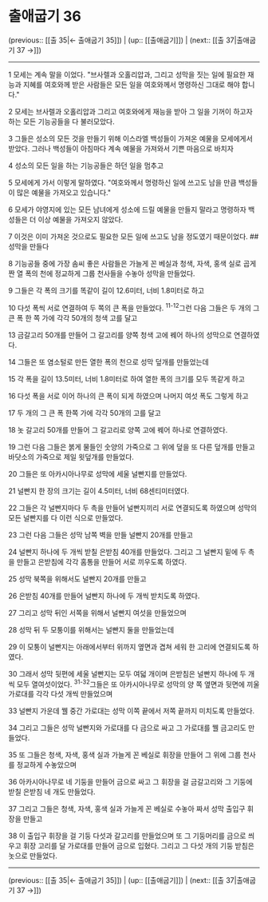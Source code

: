 # 출애굽기 36

(previous:: [[출 35|← 출애굽기 35]]) | (up:: [[출애굽기]]) | (next:: [[출 37|출애굽기 37 →]])

***




1 
모세는 계속 말을 이었다. "브사렐과 오홀리압과, 그리고 성막을 짓는 일에 필요한 재능과 지혜를 여호와께 받은 사람들은 모든 일을 여호와께서 명령하신 그대로 해야 합니다." 



2 
모세는 브사렐과 오홀리압과 그리고 여호와에게 재능을 받아 그 일을 기꺼이 하고자 하는 모든 기능공들을 다 불러모았다. 



3 
그들은 성소의 모든 것을 만들기 위해 이스라엘 백성들이 가져온 예물을 모세에게서 받았다. 그러나 백성들이 아침마다 계속 예물을 가져와서 기쁜 마음으로 바치자 



4 
성소의 모든 일을 하는 기능공들은 하던 일을 멈추고 



5 
모세에게 가서 이렇게 말하였다. "여호와께서 명령하신 일에 쓰고도 남을 만큼 백성들이 많은 예물을 가져오고 있습니다." 



6 
모세가 야영지에 있는 모든 남녀에게 성소에 드릴 예물을 만들지 말라고 명령하자 백성들은 더 이상 예물을 가져오지 않았다. 



7 
이것은 이미 가져온 것으로도 필요한 모든 일에 쓰고도 남을 정도였기 때문이었다. ## 성막을 만들다 



8 
기능공들 중에 가장 솜씨 좋은 사람들은 가늘게 꼰 베실과 청색, 자색, 홍색 실로 곱게 짠 열 폭의 천에 정교하게 그룹 천사들을 수놓아 성막을 만들었다. 



9 
그들은 각 폭의 크기를 똑같이 길이 12.6미터, 너비 1.8미터로 하고 



10 
다섯 폭씩 서로 연결하여 두 쪽의 큰 폭을 만들었다. <sup class="versenum">11-12</sup>그런 다음 그들은 두 개의 그 큰 폭 한 쪽 가에 각각 50개의 청색 고를 달고 



13 
금갈고리 50개를 만들어 그 갈고리를 양쪽 청색 고에 꿰어 하나의 성막으로 연결하였다. 



14 
그들은 또 염소털로 만든 열한 폭의 천으로 성막 덮개를 만들었는데 



15 
각 폭을 길이 13.5미터, 너비 1.8미터로 하여 열한 폭의 크기를 모두 똑같게 하고 



16 
다섯 폭을 서로 이어 하나의 큰 폭이 되게 하였으며 나머지 여섯 폭도 그렇게 하고 



17 
두 개의 그 큰 폭 한쪽 가에 각각 50개의 고를 달고 



18 
놋 갈고리 50개를 만들어 그 갈고리로 양쪽 고에 꿰어 하나로 연결하였다. 



19 
그런 다음 그들은 붉게 물들인 숫양의 가죽으로 그 위에 덮을 또 다른 덮개를 만들고 바닷소의 가죽으로 제일 윗덮개를 만들었다. 



20 
그들은 또 아카시아나무로 성막에 세울 널빤지를 만들었다. 



21 
널빤지 한 장의 크기는 길이 4.5미터, 너비 68센티미터였다. 



22 
그들은 각 널빤지마다 두 촉을 만들어 널빤지끼리 서로 연결되도록 하였으며 성막의 모든 널빤지를 다 이런 식으로 만들었다. 



23 
그런 다음 그들은 성막 남쪽 벽을 만들 널빤지 20개를 만들고 



24 
널빤지 하나에 두 개씩 받칠 은받침 40개를 만들었다. 그리고 그 널빤지 밑에 두 촉을 만들고 은받침에 각각 홈통을 만들어 서로 끼우도록 하였다. 



25 
성막 북쪽을 위해서도 널빤지 20개를 만들고 



26 
은받침 40개를 만들어 널빤지 하나에 두 개씩 받치도록 하였다. 



27 
그리고 성막 뒤인 서쪽을 위해서 널빤지 여섯을 만들었으며 



28 
성막 뒤 두 모퉁이를 위해서는 널빤지 둘을 만들었는데 



29 
이 모퉁이 널빤지는 아래에서부터 위까지 옆면과 겹쳐 세워 한 고리에 연결되도록 하였다. 



30 
그래서 성막 뒷편에 세울 널빤지는 모두 여덟 개이며 은받침은 널빤지 하나에 두 개씩 모두 열여섯이었다. <sup class="versenum">31-32</sup>그들은 또 아카시아나무로 성막의 양 쪽 옆면과 뒷면에 끼울 가로대를 각각 다섯 개씩 만들었으며 



33 
널빤지 가운데 꿸 중간 가로대는 성막 이쪽 끝에서 저쪽 끝까지 미치도록 만들었다. 



34 
그리고 그들은 성막 널빤지와 가로대를 다 금으로 싸고 그 가로대를 꿸 금고리도 만들었다. 



35 
또 그들은 청색, 자색, 홍색 실과 가늘게 꼰 베실로 휘장을 만들어 그 위에 그룹 천사를 정교하게 수놓았으며 



36 
아카시아나무로 네 기둥을 만들어 금으로 싸고 그 휘장을 걸 금갈고리와 그 기둥에 받칠 은받침 네 개도 만들었다. 



37 
그리고 그들은 청색, 자색, 홍색 실과 가늘게 꼰 베실로 수놓아 짜서 성막 출입구 휘장을 만들고 



38 
이 출입구 휘장을 걸 기둥 다섯과 갈고리를 만들었으며 또 그 기둥머리를 금으로 씌우고 휘장 고리를 달 가로대를 만들어 금으로 입혔다. 그리고 그 다섯 개의 기둥 받침은 놋으로 만들었다.

***

(previous:: [[출 35|← 출애굽기 35]]) | (up:: [[출애굽기]]) | (next:: [[출 37|출애굽기 37 →]])
